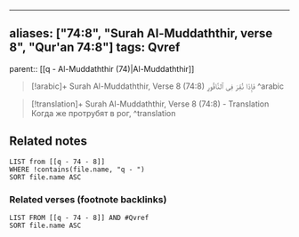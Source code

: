 
---
aliases: ["74:8", "Surah Al-Muddaththir, verse 8", "Qur'an 74:8"]
tags: Qvref
---

parent:: [[q - Al-Muddaththir (74)|Al-Muddaththir]]

> [!arabic]+ Surah Al-Muddaththir, Verse 8 (74:8)
> <span class="quran-arabic">فَإِذَا نُقِرَ فِى ٱلنَّاقُورِ</span>
^arabic

> [!translation]+ Surah Al-Muddaththir, Verse 8 (74:8) - Translation
> Когда же протрубят в рог,
^translation



## Related notes
```dataview
LIST from [[q - 74 - 8]]
WHERE !contains(file.name, "q - ")
SORT file.name ASC
```

### Related verses (footnote backlinks)
```dataview
LIST FROM [[q - 74 - 8]] AND #Qvref
SORT file.name ASC
```


